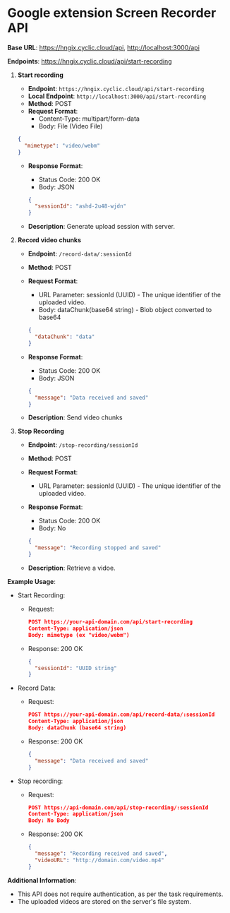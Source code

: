 # Google extension Screen Recorder API

**Base URL**: <https://hngix.cyclic.cloud/api>, <http://localhost:3000/api>

**Endpoints**:
https://hngix.cyclic.cloud/api/start-recording

1. **Start recording**

   - **Endpoint**: `https://hngix.cyclic.cloud/api/start-recording`
   - **Local Endpoint**: `http://localhost:3000/api/start-recording`
   - **Method**: POST
   - **Request Format**:
     - Content-Type: multipart/form-data
     - Body: File (Video File)

   ```json
   {
     "mimetype": "video/webm"
   }
   ```

   - **Response Format**:

     - Status Code: 200 OK
     - Body: JSON

     ```json
     {
       "sessionId": "ashd-2u48-wjdn"
     }
     ```

   - **Description**: Generate upload session with server.

2. **Record video chunks**

   - **Endpoint**: `/record-data/:sessionId`
   - **Method**: POST
   - **Request Format**:

     - URL Parameter: sessionId (UUID) - The unique identifier of the uploaded video.
     - Body: dataChunk(base64 string) - Blob object converted to base64

     ```json
     {
       "dataChunk": "data"
     }
     ```

   - **Response Format**:

     - Status Code: 200 OK
     - Body: JSON

     ```json
     {
       "message": "Data received and saved"
     }
     ```

   - **Description**: Send video chunks

3. **Stop Recording**

   - **Endpoint**: `/stop-recording/sessionId`
   - **Method**: POST
   - **Request Format**:
     - URL Parameter: sessionId (UUID) - The unique identifier of the uploaded video.
   - **Response Format**:

     - Status Code: 200 OK
     - Body: No

     ```json
     {
       "message": "Recording stopped and saved"
     }
     ```

   - **Description**: Retrieve a vidoe.

**Example Usage**:

- Start Recording:

  - Request:

    ```json
    POST https://your-api-domain.com/api/start-recording
    Content-Type: application/json
    Body: mimetype (ex "video/webm")
    ```

  - Response:
    200 OK

    ```json
    {
      "sessionId": "UUID string"
    }
    ```

- Record Data:

  - Request:

    ```json
    POST https://your-api-domain.com/api/record-data/:sessionId
    Content-Type: application/json
    Body: dataChunk (base64 string)
    ```

  - Response:
    200 OK

    ```json
    {
      "message": "Data received and saved"
    }
    ```

- Stop recording:

  - Request:

    ```json
    POST https://api-domain.com/api/stop-recording/:sessionId
    Content-Type: application/json
    Body: No Body
    ```

  - Response:
    200 OK

    ```json
    {
      "message": "Recording received and saved",
      "videoURL": "http://domain.com/video.mp4"
    }
    ```

**Additional Information**:

- This API does not require authentication, as per the task requirements.
- The uploaded videos are stored on the server's file system.
